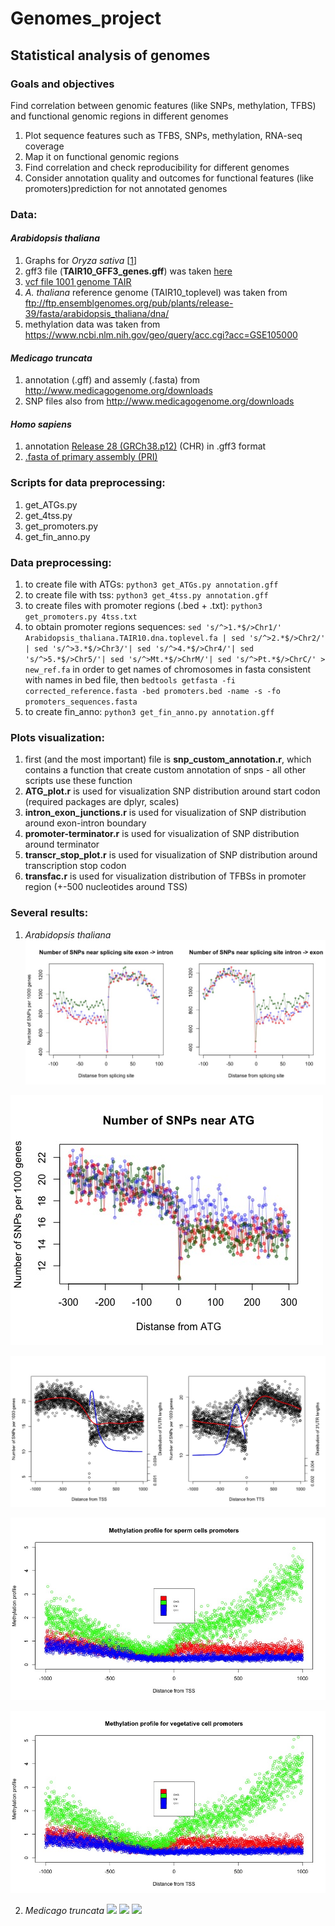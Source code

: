 # Genomes_project
## Statistical analysis of genomes
### Goals and objectives
Find correlation between genomic features (like SNPs, methylation, TFBS) and functional genomic regions in different genomes

1. Plot sequence features such as TFBS, SNPs, methylation, RNA-seq coverage
2. Map it on functional genomic regions
3. Find correlation and check reproducibility for different genomes
4. Consider annotation quality and outcomes for functional features (like promoters)prediction for not annotated genomes


### Data:
#### *Arabidopsis thaliana*
1. Graphs for *Oryza sativa* [[1](https://www.ncbi.nlm.nih.gov/pubmed/27774999)]
2. gff3 file (**TAIR10_GFF3_genes.gff**) was taken [here](https://www.arabidopsis.org/download/index-auto.jsp?dir=%2Fdownload_files%2FGenes%2FTAIR10_genome_release%2FTAIR10_gff3)
2. [vcf file 1001 genome TAIR]()
3. *A. thaliana* reference genome (TAIR10_toplevel) was taken from ftp://ftp.ensemblgenomes.org/pub/plants/release-39/fasta/arabidopsis_thaliana/dna/
4. methylation data was taken from https://www.ncbi.nlm.nih.gov/geo/query/acc.cgi?acc=GSE105000

#### *Medicago truncata*
1. annotation (.gff) and assemly (.fasta) from http://www.medicagogenome.org/downloads
2. SNP files also from http://www.medicagogenome.org/downloads

#### *Homo sapiens*
1. annotation [Release 28 (GRCh38.p12)](https://www.gencodegenes.org/releases/current.html) (CHR) in .gff3 format
2. [.fasta of primary assembly (PRI)](https://www.gencodegenes.org/releases/current.html)


### Scripts for data preprocessing:
1. get_ATGs.py
2. get_4tss.py
4. get_promoters.py
3. get_fin_anno.py 

### Data preprocessing:
1. to create file with ATGs: ``` python3 get_ATGs.py annotation.gff ``` 
2. to create file with tss: ``` python3 get_4tss.py annotation.gff ``` 
3. to create files with promoter regions (.bed + .txt): ``` python3 get_promoters.py 4tss.txt ``` 
4. to obtain promoter regions sequences: ``` sed 's/^>1.*$/>Chr1/' Arabidopsis_thaliana.TAIR10.dna.toplevel.fa | sed 's/^>2.*$/>Chr2/' | sed 's/^>3.*$/>Chr3/'| sed 's/^>4.*$/>Chr4/'| sed 's/^>5.*$/>Chr5/'| sed 's/^>Mt.*$/>ChrM/'| sed 's/^>Pt.*$/>ChrC/' > new_ref.fa ``` in order to get names of chromosomes in fasta consistent with names in bed file, then ``` bedtools getfasta -fi corrected_reference.fasta -bed promoters.bed -name -s -fo promoters_sequences.fasta ``` 
5. to create fin_anno: ``` python3 get_fin_anno.py annotation.gff ``` 

### Plots visualization:
1. first (and the most important) file is **snp_custom_annotation.r**, which contains a function that create custom annotation of snps - all other scripts use these function
2. **ATG_plot.r** is used for visualization SNP distribution around start codon (required packages are dplyr, scales)
3. **intron_exon_junctions.r** is used for visualization of SNP distribution around exon-intron boundary
4. **promoter-terminator.r** is used for visualization of SNP distribution around terminator
5. **transcr_stop_plot.r** is used for visualization of SNP distribution around transcription stop codon
6. **transfac.r** is used for visualization distribution of TFBSs in promoter region (+-500 nucleotides around TSS)

### Several results:
1. *Arabidopsis thaliana*
  ![](https://raw.githubusercontent.com/danchurova/Genomes_project/master/Arabidopsis_thaliana/pictures/OKintron_exon_junction_arab.jpeg?raw=true)
  
![](https://github.com/danchurova/Genomes_project/blob/master/Arabidopsis_thaliana/pictures/OK-ATG.jpeg?raw=true)

![](https://github.com/danchurova/Genomes_project/blob/master/Arabidopsis_thaliana/pictures/OKpromoter-terminator-arab.jpeg?raw=true)

![](https://github.com/danchurova/Genomes_project/blob/master/Arabidopsis_thaliana/pictures/sp_cells-total.jpeg?raw=true)

![](https://github.com/danchurova/Genomes_project/blob/master/Arabidopsis_thaliana/pictures/veg-cell-total.jpeg?raw=true)

2. *Medicago truncata*
![](https://github.com/danchurova/Genomes_project/blob/master/Medicago_truncata/pictures/ATG.jpeg?raw=true)
![](https://github.com/danchurova/Genomes_project/blob/master/Medicago_truncata/pictures/intron_exon_med.jpeg?raw=true)
![](https://github.com/danchurova/Genomes_project/blob/master/Medicago_truncata/pictures/promoter-terminator-med.png?raw=true)
